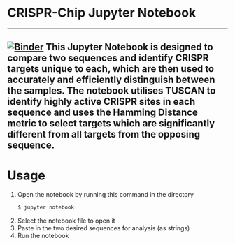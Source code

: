 # CRISPR-Chip Jupyter Notebook
---
[![Binder](https://mybinder.org/badge_logo.svg)](https://mybinder.org/v2/gh/BauerLab/crispr-chip-notebook/master?filepath=TUSCAN_For_CRISPRChip.ipynb)
This Jupyter Notebook is designed to compare two sequences and identify CRISPR targets unique to each, which are then used to accurately and efficiently distinguish between the samples. The notebook utilises TUSCAN to identify highly active CRISPR sites in each sequence and uses the Hamming Distance metric to select targets which are significantly different from all targets from the opposing sequence. 
---
# Usage
1. Open the notebook by running this command in the directory
    ```sh
    $ jupyter notebook
    ```
2. Select the notebook file to open it
3. Paste in the two desired sequences for analysis (as strings)
4. Run the notebook
  

